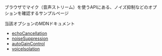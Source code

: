 ブラウザでマイク（音声ストリーム）を使うAPIにある、ノイズ抑制などのオプションを確認するサンプルページ

当該オプションのMDNドキュメント
- [echoCancellation](https://developer.mozilla.org/ja/docs/Web/API/MediaTrackSupportedConstraints/echoCancellation)
- [noiseSuppression](https://developer.mozilla.org/ja/docs/Web/API/MediaTrackSupportedConstraints/noiseSuppression)
- [autoGainControl](https://developer.mozilla.org/ja/docs/Web/API/MediaTrackSupportedConstraints/autoGainControl)
- [voiceIsolation](https://cr-status.appspot.com/feature/5106413661847552)
